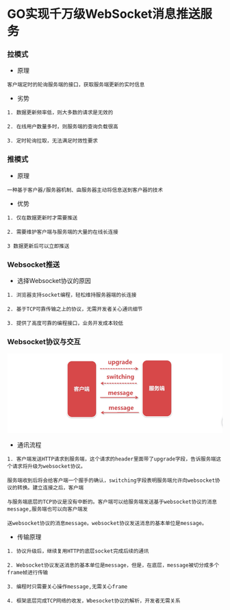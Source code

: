 # GO实现千万级WebSocket消息推送服务

### 拉模式
* 原理
```
客户端定时的轮询服务端的接口，获取服务端更新的实时信息
```
* 劣势
```
1. 数据更新频率低，则大多数的请求是无效的

2. 在线用户数量多时，则服务端的查询负载很高

3. 定时轮询拉取，无法满足时效性要求
```
### 推模式
* 原理
```
一种基于客户器/服务器机制、由服务器主动将信息送到客户器的技术
```
* 优势
```
1. 仅在数据更新时才需要推送

2. 需要维护客户端与服务端的大量的在线长连接

3 数据更新后可以立即推送
```
### Websocket推送
* 选择Websocket协议的原因
```
1. 浏览器支持socket编程，轻松维持服务器端的长连接

2. 基于TCP可靠传输之上的协议，无需开发者关心通讯细节

3. 提供了高度可靠的编程接口，业务开发成本较低
```
### Websocket协议与交互

![](https://github.com/Yangliangfeng/GO/raw/master/images/9.jpg)
* 通讯流程
```
1. 客户端发送HTTP请求到服务端，这个请求的header里面带了upgrade字段，告诉服务端这个请求将升级为websocket协议。

服务端收到后将会给客户端一个握手的确认，switching字段表明服务端允许向websocket协议的转换。建立连接之后，客户端

与服务端底层的TCP协议是没有中断的。客户端可以给服务端发送基于websocket协议的消息message,服务端也可以向客户端发

送websocket协议的消息message。websocket协议发送消息的基本单位是message。
```
* 传输原理
```
1. 协议升级后，继续复用HTTP的底层socket完成后续的通讯

2. Websocket协议发送消息的基本单位是message，但是，在底层，message被切分成多个frame帧进行传输

3. 编程时只需要关心操作message,无需关心frame

4. 框架底层完成TCP网络的收发，Wbesocket协议的解析，开发者无需关系
```
